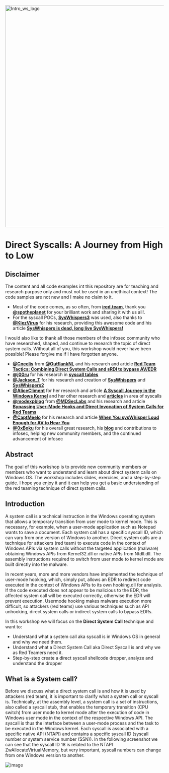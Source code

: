 <img width="705" alt="Intro_ws_logo" src="https://user-images.githubusercontent.com/50073731/235339663-9c59e27f-57ea-4bbd-8188-e9e2849990f3.png">

# Direct Syscalls: A Journey from High to Low

## Disclaimer 
The content and all code examples int this repository are for teaching and research purpose only and must not be used in an unethical context! The code samples are not new and I make no claim to it. 
- Most of the code comes, as so often, from [**ired.team**](https://www.ired.team/), thank you [**@spotheplanet**](https://twitter.com/spotheplanet) for your brilliant work and sharing it with us all!. 
- For the syscall POCs, [**SysWhispers3**](https://github.com/klezVirus/SysWhispers3) was used, also thanks to [**@KlezVirus**](https://twitter.com/KlezVirus) for his research, providing this awesome code and his article [**SysWhispers is dead, long live SysWhispers!**](https://klezvirus.github.io/RedTeaming/AV_Evasion/NoSysWhisper/)

I would also like to thank all those members of the infosec community who have researched, shaped, and continue to research the topic of direct system calls. Without all of you, this workshop would never have been possible! Please forgive me if I have forgotten anyone.
- [**@Cneelis**](https://twitter.com/Cneelis) from [**@OutflankNL**](https://twitter.com/OutflankNL) and his research and article [**Red Team Tactics: Combining Direct System Calls and sRDI to bypass AV/EDR**](https://outflank.nl/blog/2019/06/19/red-team-tactics-combining-direct-system-calls-and-srdi-to-bypass-av-edr/)
- [**@j00ru**](https://twitter.com/j00ru) for his research in [**syscall tables**](https://j00ru.vexillium.org/syscalls/nt/64/)
- [**@Jackson_T**](https://twitter.com/Jackson_T) for his research and creation of [**SysWhispers**](https://github.com/jthuraisamy/SysWhispers) and [**SysWhispers2**](https://github.com/jthuraisamy/SysWhispers2)
- [**@AliceCliment**](https://twitter.com/AliceCliment) for her research and article [**A Syscall Journey in the Windows Kernel**](https://alice.climent-pommeret.red/posts/a-syscall-journey-in-the-windows-kernel/) and her other research and [**articles**](https://alice.climent-pommeret.red/) in area of syscalls 
- [**@modexpblog**](https://twitter.com/modexpblog) from [**@MDSecLabs**](https://twitter.com/MDSecLabs) and his research and article [**Bypassing User-Mode Hooks and Direct Invocation of System Calls for Red Teams**](https://www.mdsec.co.uk/2020/12/bypassing-user-mode-hooks-and-direct-invocation-of-system-calls-for-red-teams/)
- [**@CaptMeelo**](https://captmeelo.com/redteam/maldev/2021/11/18/av-evasion-syswhisper.html) for his research and article [**When You sysWhisper Loud Enough for AV to Hear You**](https://captmeelo.com/redteam/maldev/2021/11/18/av-evasion-syswhisper.html)
- [**@0xBoku**](https://twitter.com/0xBoku) for his overall great research, his [**blog**](https://0xboku.com/) and contributions to infosec, helping new community members, and the continued advancement of infosec 

## Abstract 
The goal of this workshop is to provide new community members or members who want to understand and learn about direct system calls on Windows OS. The workshop includes slides, exercises, and a step-by-step guide. I hope you enjoy it and it can help you get a basic understanding of the red teaming technique of direct system calls.

## Introduction
A system call is a technical instruction in the Windows operating system that allows a temporary transition from user mode to kernel mode. This is necessary, for example, when a user-mode application such as Notepad wants to save a document. Each system call has a specific syscall ID, which can vary from one version of Windows to another. Direct system calls are a technique for attackers (red team) to execute code in the context of Windows APIs via system calls without the targeted application (malware) obtaining Windows APIs from Kernel32.dll or native APIs from Ntdll.dll. The assembly instructions required to switch from user mode to kernel mode are built directly into the malware.

In recent years, more and more vendors have implemented the technique of user-mode hooking, which, simply put, allows an EDR to redirect code executed in the context of Windows APIs to its own hooking.dll for analysis. If the code executed does not appear to be malicious to the EDR, the affected system call will be executed correctly, otherwise the EDR will prevent execution. Usermode hooking makes malware execution more difficult, so attackers (red teams) use various techniques such as API unhooking, direct system calls or indirect system calls to bypass EDRs.

In this workshop we will focus on the **Direct System Call** technique and want to:
- Understand what a system call aka syscall is in Windows OS in general and why we need them.
- Understand what a Direct System Call aka Direct Syscall is and why we as Red Teamers need it. 
- Step-by-step create a direct syscall shellcode dropper, analyze and understand the dropper

 ## What is a System call?
Before we discuss what a direct system call is and how it is used by attackers (red team), it is important to clarify what a system call or syscall is. Technically, at the assembly level, a system call is a set of instructions, also called a syscall stub, that enables the temporary transition (CPU switch) from user mode to kernel mode after the execution of code in Windows user mode in the context of the respective Windows API. The syscall is thus the interface between a user-mode process and the task to be executed in the Windows kernel. Each syscall is associated with a specific native API (NTAPI) and contains a specific syscall ID (syscall number or system service number (SSN)). In the following screenshot we can see that the syscall ID 18 is related to the NTAPI ZwAllocateVirtualMemory, but very important, syscall numbers can change from one Windows version to another.  

![image](https://user-images.githubusercontent.com/50073731/235343697-f4a8a1c9-90ee-41a6-becb-0e2cb5132862.png)

